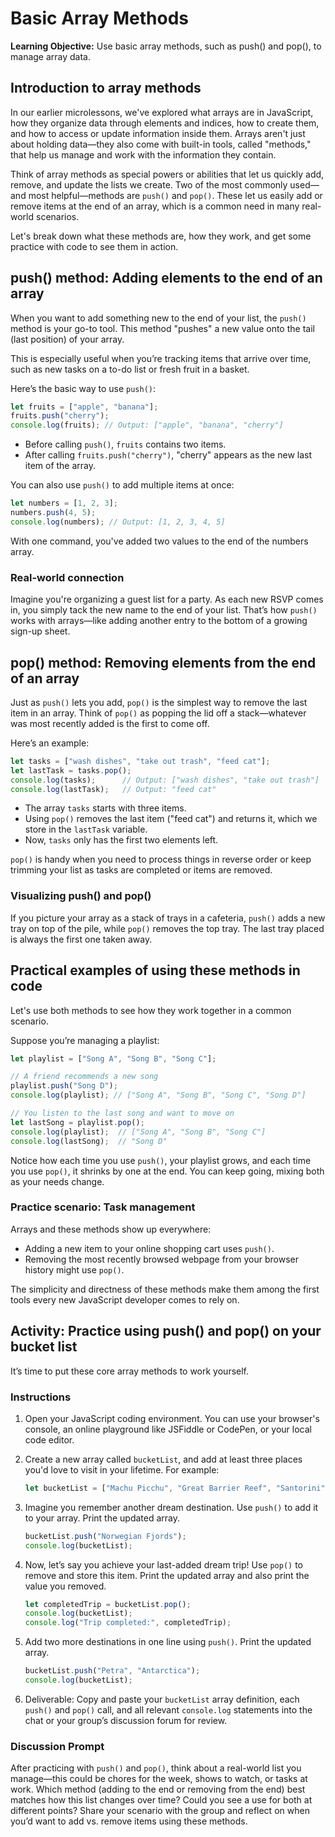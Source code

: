 # Basic Array Methods

**Learning Objective:** Use basic array methods, such as push() and pop(), to manage array data.

## Introduction to array methods

In our earlier microlessons, we've explored what arrays are in JavaScript, how they organize data through elements and indices, how to create them, and how to access or update information inside them. Arrays aren't just about holding data—they also come with built-in tools, called "methods," that help us manage and work with the information they contain.

Think of array methods as special powers or abilities that let us quickly add, remove, and update the lists we create. Two of the most commonly used—and most helpful—methods are `push()` and `pop()`. These let us easily add or remove items at the end of an array, which is a common need in many real-world scenarios.

Let's break down what these methods are, how they work, and get some practice with code to see them in action.

## push() method: Adding elements to the end of an array

When you want to add something new to the end of your list, the `push()` method is your go-to tool. This method "pushes" a new value onto the tail (last position) of your array.

This is especially useful when you’re tracking items that arrive over time, such as new tasks on a to-do list or fresh fruit in a basket.

Here’s the basic way to use `push()`:

```javascript
let fruits = ["apple", "banana"];
fruits.push("cherry");
console.log(fruits); // Output: ["apple", "banana", "cherry"]
```

- Before calling `push()`, `fruits` contains two items.
- After calling `fruits.push("cherry")`, "cherry" appears as the new last item of the array.

You can also use `push()` to add multiple items at once:

```javascript
let numbers = [1, 2, 3];
numbers.push(4, 5);
console.log(numbers); // Output: [1, 2, 3, 4, 5]
```

With one command, you've added two values to the end of the numbers array.

### Real-world connection

Imagine you're organizing a guest list for a party. As each new RSVP comes in, you simply tack the new name to the end of your list. That’s how `push()` works with arrays—like adding another entry to the bottom of a growing sign-up sheet.

## pop() method: Removing elements from the end of an array

Just as `push()` lets you add, `pop()` is the simplest way to remove the last item in an array. Think of `pop()` as popping the lid off a stack—whatever was most recently added is the first to come off.

Here’s an example:

```javascript
let tasks = ["wash dishes", "take out trash", "feed cat"];
let lastTask = tasks.pop();
console.log(tasks);      // Output: ["wash dishes", "take out trash"]
console.log(lastTask);   // Output: "feed cat"
```

- The array `tasks` starts with three items.
- Using `pop()` removes the last item ("feed cat") and returns it, which we store in the `lastTask` variable.
- Now, `tasks` only has the first two elements left.

`pop()` is handy when you need to process things in reverse order or keep trimming your list as tasks are completed or items are removed.

### Visualizing push() and pop()

If you picture your array as a stack of trays in a cafeteria, `push()` adds a new tray on top of the pile, while `pop()` removes the top tray. The last tray placed is always the first one taken away.

## Practical examples of using these methods in code

Let's use both methods to see how they work together in a common scenario.

Suppose you’re managing a playlist:

```javascript
let playlist = ["Song A", "Song B", "Song C"];

// A friend recommends a new song
playlist.push("Song D");
console.log(playlist); // ["Song A", "Song B", "Song C", "Song D"]

// You listen to the last song and want to move on
let lastSong = playlist.pop();
console.log(playlist);  // ["Song A", "Song B", "Song C"]
console.log(lastSong);  // "Song D"
```

Notice how each time you use `push()`, your playlist grows, and each time you use `pop()`, it shrinks by one at the end. You can keep going, mixing both as your needs change.

### Practice scenario: Task management

Arrays and these methods show up everywhere:
- Adding a new item to your online shopping cart uses `push()`.
- Removing the most recently browsed webpage from your browser history might use `pop()`.

The simplicity and directness of these methods make them among the first tools every new JavaScript developer comes to rely on.

## Activity: Practice using push() and pop() on your bucket list

It’s time to put these core array methods to work yourself.

### Instructions

1. Open your JavaScript coding environment. You can use your browser's console, an online playground like JSFiddle or CodePen, or your local code editor.

2. Create a new array called `bucketList`, and add at least three places you'd love to visit in your lifetime. For example:
   ```javascript
   let bucketList = ["Machu Picchu", "Great Barrier Reef", "Santorini"];
   ```

3. Imagine you remember another dream destination. Use `push()` to add it to your array. Print the updated array.
   ```javascript
   bucketList.push("Norwegian Fjords");
   console.log(bucketList);
   ```

4. Now, let’s say you achieve your last-added dream trip! Use `pop()` to remove and store this item. Print the updated array and also print the value you removed.
   ```javascript
   let completedTrip = bucketList.pop();
   console.log(bucketList);
   console.log("Trip completed:", completedTrip);
   ```

5. Add two more destinations in one line using `push()`. Print the updated array.
   ```javascript
   bucketList.push("Petra", "Antarctica");
   console.log(bucketList);
   ```

6. Deliverable: Copy and paste your `bucketList` array definition, each `push()` and `pop()` call, and all relevant `console.log` statements into the chat or your group’s discussion forum for review.

### Discussion Prompt

After practicing with `push()` and `pop()`, think about a real-world list you manage—this could be chores for the week, shows to watch, or tasks at work. Which method (adding to the end or removing from the end) best matches how this list changes over time? Could you see a use for both at different points? Share your scenario with the group and reflect on when you’d want to add vs. remove items using these methods.